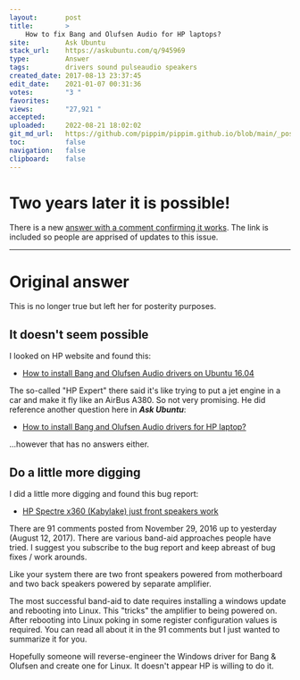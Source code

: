 ```yaml
---
layout:       post
title:        >
    How to fix Bang and Olufsen Audio for HP laptops?
site:         Ask Ubuntu
stack_url:    https://askubuntu.com/q/945969
type:         Answer
tags:         drivers sound pulseaudio speakers
created_date: 2017-08-13 23:37:45
edit_date:    2021-01-07 00:31:36
votes:        "3 "
favorites:    
views:        "27,921 "
accepted:     
uploaded:     2022-08-21 18:02:02
git_md_url:   https://github.com/pippim/pippim.github.io/blob/main/_posts/2017/2017-08-13-How-to-fix-Bang-and-Olufsen-Audio-for-HP-laptops_.md
toc:          false
navigation:   false
clipboard:    false
---
```


# Two years later it is possible!

There is a new [answer with a comment confirming it works][1]. The link is included so people are apprised of updates to this issue.


----------


# Original answer

This is no longer true but left her for posterity purposes.

## It doesn't seem possible

I looked on HP website and found this:

- [How to install Bang and Olufsen Audio drivers on Ubuntu 16.04][2] 

The so-called "HP Expert" there said it's like trying to put a jet engine in a car and make it fly like an AirBus A380. So not very promising. He did reference another question here in ***Ask Ubuntu***:

- [How to install Bang and Olufsen Audio drivers for HP laptop?][3]

...however that has no answers either.

## Do a little more digging

I did a little more digging and found this bug report:

- [HP Spectre x360 (Kabylake) just front speakers work][4]

There are 91 comments posted from November 29, 2016 up to yesterday (August 12, 2017). There are various band-aid approaches people have tried. I suggest you subscribe to the bug report and keep abreast of bug fixes / work arounds.

Like your system there are two front speakers powered from motherboard and two back speakers powered by separate amplifier. 

The most successful band-aid to date requires installing a windows update and rebooting into Linux. This "tricks" the amplifier to being powered on. After rebooting into Linux poking in some register configuration values is required. You can read all about it in the 91 comments but I just wanted to summarize it for you.

Hopefully someone will reverse-engineer the Windows driver for Bang & Olufsen and create one for Linux. It doesn't appear HP is willing to do it.


  [1]: https://askubuntu.com/a/1120269/307523
  [2]: https://h30434.www3.hp.com/t5/Notebook-Audio/How-to-install-Bang-and-Olufsen-Audio-drivers-on-Ubuntu-16/td-p/6069282
  [3]: https://askubuntu.com/questions/873881/how-to-install-bang-and-olufsen-audio-drivers-for-hp-laptop
  [4]: https://bugzilla.kernel.org/show_bug.cgi?id=189331
